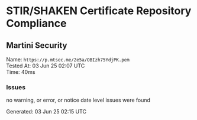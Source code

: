 # STIR/SHAKEN Certificate Repository Compliance

## Martini Security

Name: `https://p.mtsec.me/2e5a/OBIzh75YdjPK.pem`\
Tested At: 03 Jun 25 02:07 UTC\
Time: 40ms

### Issues

no warning, or error, or notice date level issues were found

Generated: 03 Jun 25 02:15 UTC